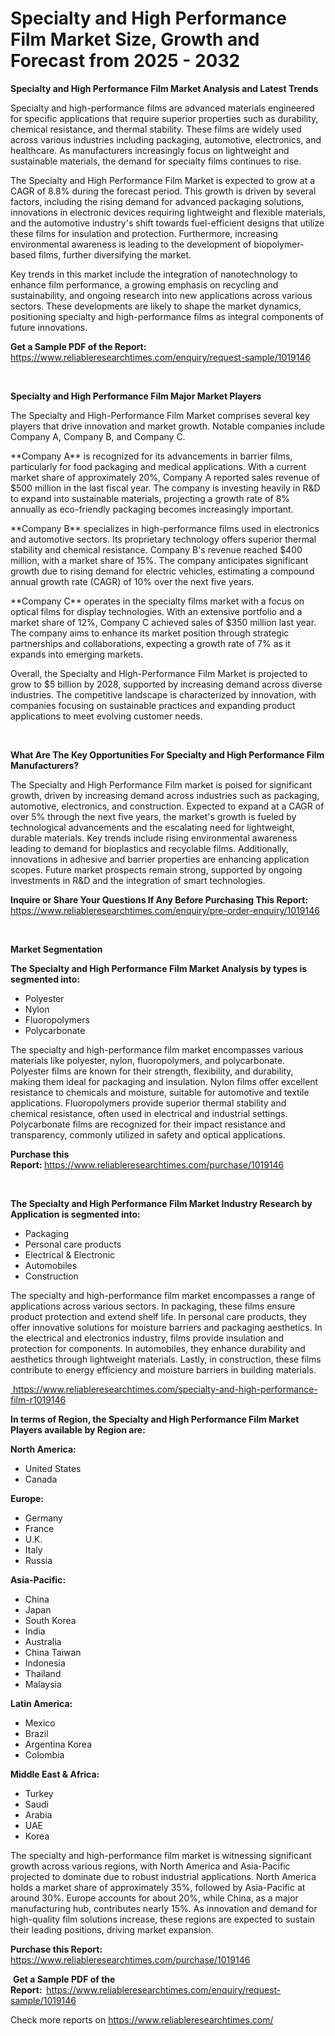 <p><h1>Specialty and High Performance Film Market Size, Growth and Forecast from 2025 - 2032</h1></p><p><strong>Specialty and High Performance Film Market Analysis and Latest Trends</strong></p>
<p><p>Specialty and high-performance films are advanced materials engineered for specific applications that require superior properties such as durability, chemical resistance, and thermal stability. These films are widely used across various industries including packaging, automotive, electronics, and healthcare. As manufacturers increasingly focus on lightweight and sustainable materials, the demand for specialty films continues to rise.</p><p>The Specialty and High Performance Film Market is expected to grow at a CAGR of 8.8% during the forecast period. This growth is driven by several factors, including the rising demand for advanced packaging solutions, innovations in electronic devices requiring lightweight and flexible materials, and the automotive industry's shift towards fuel-efficient designs that utilize these films for insulation and protection. Furthermore, increasing environmental awareness is leading to the development of biopolymer-based films, further diversifying the market.</p><p>Key trends in this market include the integration of nanotechnology to enhance film performance, a growing emphasis on recycling and sustainability, and ongoing research into new applications across various sectors. These developments are likely to shape the market dynamics, positioning specialty and high-performance films as integral components of future innovations.</p></p>
<p><strong>Get a Sample PDF of the Report:&nbsp;</strong> <a href="https://www.reliableresearchtimes.com/enquiry/request-sample/1019146?utm_campaign=3056&utm_medium=2&utm_source=Github&utm_content=ia&utm_term=21032025&utm_id=specialty-and-high-performance-film">https://www.reliableresearchtimes.com/enquiry/request-sample/1019146</a></p>
<p>&nbsp;</p>
<p><strong>Specialty and High Performance Film Major Market Players</strong></p>
<p><p>The Specialty and High-Performance Film Market comprises several key players that drive innovation and market growth. Notable companies include Company A, Company B, and Company C.</p><p>**Company A** is recognized for its advancements in barrier films, particularly for food packaging and medical applications. With a current market share of approximately 20%, Company A reported sales revenue of $500 million in the last fiscal year. The company is investing heavily in R&D to expand into sustainable materials, projecting a growth rate of 8% annually as eco-friendly packaging becomes increasingly important.</p><p>**Company B** specializes in high-performance films used in electronics and automotive sectors. Its proprietary technology offers superior thermal stability and chemical resistance. Company B's revenue reached $400 million, with a market share of 15%. The company anticipates significant growth due to rising demand for electric vehicles, estimating a compound annual growth rate (CAGR) of 10% over the next five years.</p><p>**Company C** operates in the specialty films market with a focus on optical films for display technologies. With an extensive portfolio and a market share of 12%, Company C achieved sales of $350 million last year. The company aims to enhance its market position through strategic partnerships and collaborations, expecting a growth rate of 7% as it expands into emerging markets.</p><p>Overall, the Specialty and High-Performance Film Market is projected to grow to $5 billion by 2028, supported by increasing demand across diverse industries. The competitive landscape is characterized by innovation, with companies focusing on sustainable practices and expanding product applications to meet evolving customer needs.</p></p>
<p>&nbsp;</p>
<p><strong>What Are The Key Opportunities For Specialty and High Performance Film Manufacturers?</strong></p>
<p><p>The Specialty and High Performance Film market is poised for significant growth, driven by increasing demand across industries such as packaging, automotive, electronics, and construction. Expected to expand at a CAGR of over 5% through the next five years, the market's growth is fueled by technological advancements and the escalating need for lightweight, durable materials. Key trends include rising environmental awareness leading to demand for bioplastics and recyclable films. Additionally, innovations in adhesive and barrier properties are enhancing application scopes. Future market prospects remain strong, supported by ongoing investments in R&D and the integration of smart technologies.</p></p>
<p><strong>Inquire or Share Your Questions If Any Before Purchasing This Report:</strong> <a href="https://www.reliableresearchtimes.com/enquiry/pre-order-enquiry/1019146?utm_campaign=3056&utm_medium=2&utm_source=Github&utm_content=ia&utm_term=21032025&utm_id=specialty-and-high-performance-film">https://www.reliableresearchtimes.com/enquiry/pre-order-enquiry/1019146</a></p>
<p>&nbsp;</p>
<p><strong>Market Segmentation</strong></p>
<p><strong>The Specialty and High Performance Film Market Analysis by types is segmented into:</strong></p>
<p><ul><li>Polyester</li><li>Nylon</li><li>Fluoropolymers</li><li>Polycarbonate</li></ul></p>
<p><p>The specialty and high-performance film market encompasses various materials like polyester, nylon, fluoropolymers, and polycarbonate. Polyester films are known for their strength, flexibility, and durability, making them ideal for packaging and insulation. Nylon films offer excellent resistance to chemicals and moisture, suitable for automotive and textile applications. Fluoropolymers provide superior thermal stability and chemical resistance, often used in electrical and industrial settings. Polycarbonate films are recognized for their impact resistance and transparency, commonly utilized in safety and optical applications.</p></p>
<p><strong>Purchase this Report:&nbsp;</strong><a href="https://www.reliableresearchtimes.com/purchase/1019146?utm_campaign=3056&utm_medium=2&utm_source=Github&utm_content=ia&utm_term=21032025&utm_id=specialty-and-high-performance-film">https://www.reliableresearchtimes.com/purchase/1019146</a></p>
<p>&nbsp;</p>
<p><strong>The Specialty and High Performance Film Market Industry Research by Application is segmented into:</strong></p>
<p><ul><li>Packaging</li><li>Personal care products</li><li>Electrical & Electronic</li><li>Automobiles</li><li>Construction</li></ul></p>
<p><p>The specialty and high-performance film market encompasses a range of applications across various sectors. In packaging, these films ensure product protection and extend shelf life. In personal care products, they offer innovative solutions for moisture barriers and packaging aesthetics. In the electrical and electronics industry, films provide insulation and protection for components. In automobiles, they enhance durability and aesthetics through lightweight materials. Lastly, in construction, these films contribute to energy efficiency and moisture barriers in building materials.</p></p>
<p><a href="https://www.reliableresearchtimes.com/specialty-and-high-performance-film-r1019146?utm_campaign=3056&utm_medium=2&utm_source=Github&utm_content=ia&utm_term=21032025&utm_id=specialty-and-high-performance-film">&nbsp;https://www.reliableresearchtimes.com/specialty-and-high-performance-film-r1019146</a></p>
<p><strong>In terms of Region, the Specialty and High Performance Film Market Players available by Region are:</strong></p>
<p>
    <p> <strong> North America: </strong>
        <ul>
            <li>United States</li>
            <li>Canada</li>
        </ul>
        </p> 
    <p> <strong> Europe: </strong>
        <ul>
            <li>Germany</li>
            <li>France</li>
            <li>U.K.</li>
            <li>Italy</li>
            <li>Russia</li>
        </ul>
        </p> 
    <p> <strong> Asia-Pacific: </strong>
        <ul>
            <li>China</li>
            <li>Japan</li>
            <li>South Korea</li>
            <li>India</li>
            <li>Australia</li>
            <li>China Taiwan</li>
            <li>Indonesia</li>
            <li>Thailand</li>
            <li>Malaysia</li>
        </ul>
        </p> 
    <p> <strong> Latin America: </strong>
        <ul>
            <li>Mexico</li>
            <li>Brazil</li>
            <li>Argentina Korea</li>
            <li>Colombia</li>
        </ul>
        </p> 
    <p> <strong> Middle East & Africa: </strong>
        <ul>
            <li>Turkey</li>
            <li>Saudi</li>
            <li>Arabia</li>
            <li>UAE</li>
            <li>Korea</li>
        </ul>
    </p>
    </p>
<p><p>The specialty and high-performance film market is witnessing significant growth across various regions, with North America and Asia-Pacific projected to dominate due to robust industrial applications. North America holds a market share of approximately 35%, followed by Asia-Pacific at around 30%. Europe accounts for about 20%, while China, as a major manufacturing hub, contributes nearly 15%. As innovation and demand for high-quality film solutions increase, these regions are expected to sustain their leading positions, driving market expansion.</p></p>
<p><strong>Purchase this Report: </strong><a href="https://www.reliableresearchtimes.com/purchase/1019146?utm_campaign=3056&utm_medium=2&utm_source=Github&utm_content=ia&utm_term=21032025&utm_id=specialty-and-high-performance-film">https://www.reliableresearchtimes.com/purchase/1019146</a></p>
<p>&nbsp;<strong>Get a Sample PDF of the Report:&nbsp;&nbsp;</strong><a href="https://www.reliableresearchtimes.com/enquiry/request-sample/1019146?utm_campaign=3056&utm_medium=2&utm_source=Github&utm_content=ia&utm_term=21032025&utm_id=specialty-and-high-performance-film">https://www.reliableresearchtimes.com/enquiry/request-sample/1019146</a></p>
<p><strong></strong></p>
<p>Check more reports on <a href="https://www.reliableresearchtimes.com/?utm_campaign=3056&utm_medium=2&utm_source=Github&utm_content=ia&utm_term=21032025&utm_id=specialty-and-high-performance-film">https://www.reliableresearchtimes.com/</a></p>